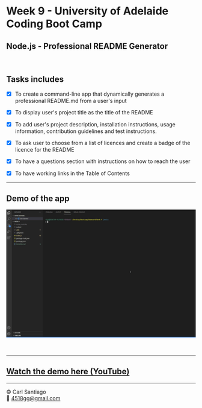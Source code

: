 # Week 9 - University of Adelaide Coding Boot Camp

## Node.js - Professional README Generator

<br/>

## Tasks includes

- [x] To create a command-line app that dynamically generates a professional README.md from a user's input

- [x] To display user's project title as the title of the README

- [x] To add user's project description, installation instructions, usage information, contribution guidelines and test instructions.

- [x] To ask user to choose from a list of licences and create a badge of the licence for the README

- [x] To have a questions section with instructions on how to reach the user

- [x] To have working links in the Table of Contents

<hr/>

## Demo of the app

![Sample](./utils/demo.gif)

<br/>

<hr/>

## [Watch the demo here (YouTube)](https://youtu.be/FMLxOXHCV3I)

---

© Carl Santiago\
📧 4518gg@gmail.com
